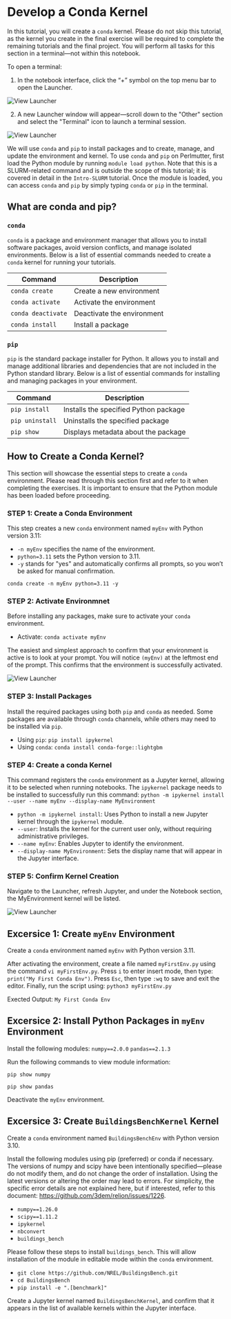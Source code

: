 # Develop a Conda Kernel

In this tutorial, you will create a `conda` kernel. Please do not skip this tutorial, as the kernel you create in the final exercise will be required to complete the remaining tutorials and the final project. You will perform all tasks for this section in a terminal—not within this notebook.

To open a terminal:

1) In the notebook interface, click the “+” symbol on the top menu bar to open the Launcher.

![View Launcher](../../Images/Open-Launcher.png)

2) A new Launcher window will appear—scroll down to the "Other" section and select the "Terminal" icon to launch a terminal session.

![View Launcher](../../Images/View-Launcher.png)

We will use `conda` and `pip` to install packages and to create, manage, and update the environment and kernel. To use `conda` and `pip` on Perlmutter, first load the Python module by running `module load python`. Note that this is a SLURM-related command and is outside the scope of this tutorial; it is covered in detail in the `Intro-SLURM` tutorial. Once the module is loaded, you can access `conda` and `pip` by simply typing `conda` or `pip` in the terminal.

## What are conda and pip?

### `conda`

`conda` is a package and environment manager that allows you to install software packages, avoid version conflicts, and manage isolated environments. Below is a list of essential commands needed to create a `conda` kernel for running your tutorials.

| Command                       | Description                     |
|-------------------------------|---------------------------------|
| `conda create`                | Create a new environment        |
| `conda activate`              | Activate the environment        |
| `conda deactivate`            | Deactivate the environment      |
| `conda install`               | Install a package               |

### `pip`

`pip` is the standard package installer for Python. It allows you to install and manage additional libraries and dependencies that are not included in the Python standard library. Below is a list of essential commands for installing and managing packages in your environment.

| Command          | Description                            |
|------------------|----------------------------------------|
| `pip install`    | Installs the specified Python package  |
| `pip uninstall`  | Uninstalls the specified package       |
| `pip show`       | Displays metadata about the package    |

## How to Create a Conda Kernel?

This section will showcase the essential steps to create a `conda` environment. Please read through this section first and refer to it when completing the exercises. It is important to ensure that the Python module has been loaded before proceeding.

### STEP 1: Create a Conda Environment

This step creates a new `conda` environment named `myEnv` with Python version 3.11:
- `-n myEnv`  specifies the name of the environment.
- `python=3.11` sets the Python version to 3.11.
- `-y` stands for "yes" and automatically confirms all prompts, so you won’t be asked for manual confirmation.

`conda create -n myEnv python=3.11 -y`

### STEP 2: Activate Environmnet

Before installing any packages, make sure to activate your `conda` environment.
- Activate: `conda activate myEnv`
  
The easiest and simplest approach to confirm that your environment is active is to look at your prompt. You will notice `(myEnv)` at the leftmost end of the prompt. This confirms that the environment is successfully activated.

![View Launcher](../../Images/Active-Conda-Env.png)

### STEP 3: Install Packages

Install the required packages using both `pip` and `conda` as needed. Some packages are available through `conda` channels, while others may need to be installed via `pip`.
- Using `pip`: `pip install ipykernel`
- Using `conda`: `conda install conda-forge::lightgbm`

### STEP 4: Create a conda Kernel

This command registers the `conda` environment as a Jupyter kernel, allowing it to be selected when running notebooks. The `ipykernel` package needs to be installed to successfully run this command:
`python -m ipykernel install --user --name myEnv --display-name MyEnvironment`

- `python -m ipykernel install`: Uses Python to install a new Jupyter kernel through the `ipykernel` module.
- `--user`: Installs the kernel for the current user only, without requiring administrative privileges.
- `--name myEnv`: Enables Jupyter to identify the environment.
- `--display-name MyEnvironment`: Sets the display name that will appear in the Jupyter interface.

### STEP 5: Confirm Kernel Creation
Navigate to the Launcher, refresh Jupyter, and under the Notebook section, the MyEnvironment kernel will be listed.

![View Launcher](../../Images/MyEnvironment-Kernel.png)

## Excersice 1: Create `myEnv` Environment 

Create a `conda` environment named `myEnv` with Python version 3.11.

After activating the environment, create a file named `myFirstEnv.py` using the command `vi myFirstEnv.py`. Press `i` to enter insert mode, then type: `print("My First Conda Env")`. Press `Esc`, then type `:wq` to save and exit the editor. Finally, run the script using: `python3 myFirstEnv.py`

Exected Output: `My First Conda Env`

## Excersice 2: Install Python Packages in `myEnv` Environment 

Install the following modules:
`numpy==2.0.0`
`pandas==2.1.3`

Run the following commands to view module information:

`pip show numpy`

`pip show pandas`

Deactivate the `myEnv` environment.

## Excersice 3: Create `BuildingsBenchKernel` Kernel

Create a `conda` environment named `BuildingsBenchEnv` with Python version 3.10.

Install the following modules using pip (preferred) or conda if necessary. The versions of numpy and scipy have been intentionally specified—please do not modify them, and do not change the order of installation. Using the latest versions or altering the order may lead to errors. For simplicity, the specific error details are not explained here, but if interested, refer to this document: https://github.com/3dem/relion/issues/1226.

- `numpy==1.26.0`
- `scipy==1.11.2`
- `ipykernel`
- `nbconvert`
- `buildings_bench` 

Please follow these steps to install `buildings_bench`. This will allow installation of the module in editable mode within the `conda` environment.
- `git clone https://github.com/NREL/BuildingsBench.git`
- `cd BuildingsBench`
- `pip install -e ".[benchmark]"`
  
Create a Jupyter kernel named `BuildingsBenchKernel`, and confirm that it appears in the list of available kernels within the Jupyter interface.